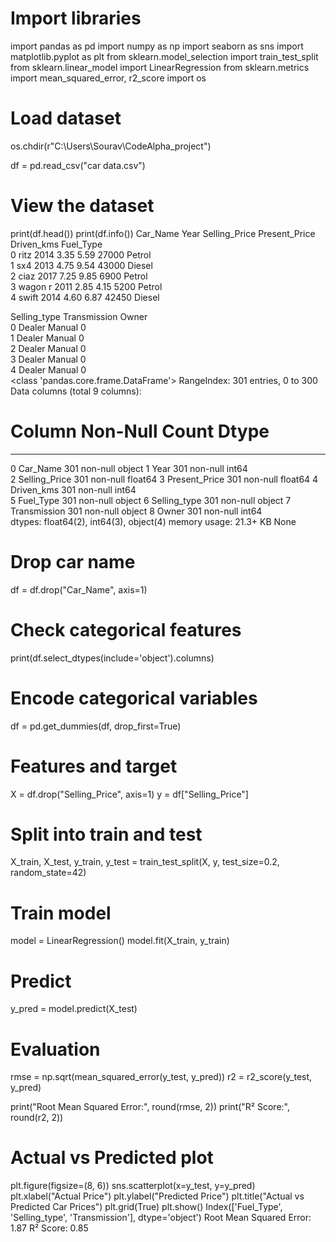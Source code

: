 # Import libraries
import pandas as pd
import numpy as np
import seaborn as sns
import matplotlib.pyplot as plt
from sklearn.model_selection import train_test_split
from sklearn.linear_model import LinearRegression
from sklearn.metrics import mean_squared_error, r2_score
import os

# Load dataset
os.chdir(r"C:\Users\Sourav\CodeAlpha_project")

df = pd.read_csv("car data.csv")
# View the dataset
print(df.head())
print(df.info())
  Car_Name  Year  Selling_Price  Present_Price  Driven_kms Fuel_Type  \
0     ritz  2014           3.35           5.59       27000    Petrol   
1      sx4  2013           4.75           9.54       43000    Diesel   
2     ciaz  2017           7.25           9.85        6900    Petrol   
3  wagon r  2011           2.85           4.15        5200    Petrol   
4    swift  2014           4.60           6.87       42450    Diesel   

  Selling_type Transmission  Owner  
0       Dealer       Manual      0  
1       Dealer       Manual      0  
2       Dealer       Manual      0  
3       Dealer       Manual      0  
4       Dealer       Manual      0  
<class 'pandas.core.frame.DataFrame'>
RangeIndex: 301 entries, 0 to 300
Data columns (total 9 columns):
 #   Column         Non-Null Count  Dtype  
---  ------         --------------  -----  
 0   Car_Name       301 non-null    object 
 1   Year           301 non-null    int64  
 2   Selling_Price  301 non-null    float64
 3   Present_Price  301 non-null    float64
 4   Driven_kms     301 non-null    int64  
 5   Fuel_Type      301 non-null    object 
 6   Selling_type   301 non-null    object 
 7   Transmission   301 non-null    object 
 8   Owner          301 non-null    int64  
dtypes: float64(2), int64(3), object(4)
memory usage: 21.3+ KB
None
# Drop car name
df = df.drop("Car_Name", axis=1)

# Check categorical features
print(df.select_dtypes(include='object').columns)

# Encode categorical variables
df = pd.get_dummies(df, drop_first=True)

# Features and target
X = df.drop("Selling_Price", axis=1)
y = df["Selling_Price"]

# Split into train and test
X_train, X_test, y_train, y_test = train_test_split(X, y, test_size=0.2, random_state=42)

# Train model
model = LinearRegression()
model.fit(X_train, y_train)

# Predict
y_pred = model.predict(X_test)

# Evaluation
rmse = np.sqrt(mean_squared_error(y_test, y_pred))
r2 = r2_score(y_test, y_pred)

print("Root Mean Squared Error:", round(rmse, 2))
print("R² Score:", round(r2, 2))

# Actual vs Predicted plot
plt.figure(figsize=(8, 6))
sns.scatterplot(x=y_test, y=y_pred)
plt.xlabel("Actual Price")
plt.ylabel("Predicted Price")
plt.title("Actual vs Predicted Car Prices")
plt.grid(True)
plt.show()
Index(['Fuel_Type', 'Selling_type', 'Transmission'], dtype='object')
Root Mean Squared Error: 1.87
R² Score: 0.85
